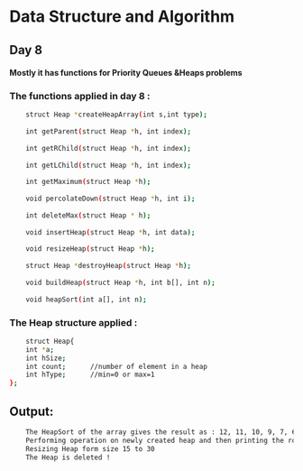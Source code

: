 # Data Structure and Algorithm

## Day 8

#### Mostly it has functions for Priority Queues &Heaps problems

### The functions applied in day 8 :
```sh
    struct Heap *createHeapArray(int s,int type);
    
    int getParent(struct Heap *h, int index);
    
    int getRChild(struct Heap *h, int index);
    
    int getLChild(struct Heap *h, int index);
    
    int getMaximum(struct Heap *h);
    
    void percolateDown(struct Heap *h, int i);
    
    int deleteMax(struct Heap * h);
    
    void insertHeap(struct Heap *h, int data);
    
    void resizeHeap(struct Heap *h);
    
    struct Heap *destroyHeap(struct Heap *h);
    
    void buildHeap(struct Heap *h, int b[], int n);
    
    void heapSort(int a[], int n);

```
### The Heap structure applied :
```sh   
    struct Heap{
    int *a;
    int hSize;
    int count;      //number of element in a heap
    int hType;      //min=0 or max=1
};
```

## Output:
```sh
    The HeapSort of the array gives the result as : 12, 11, 10, 9, 7, 6, 5, 4, 2, 
    Performing operation on newly created heap and then printing the root node or the  maximum: 15
    Resizing Heap form size 15 to 30
    The Heap is deleted !        

```
